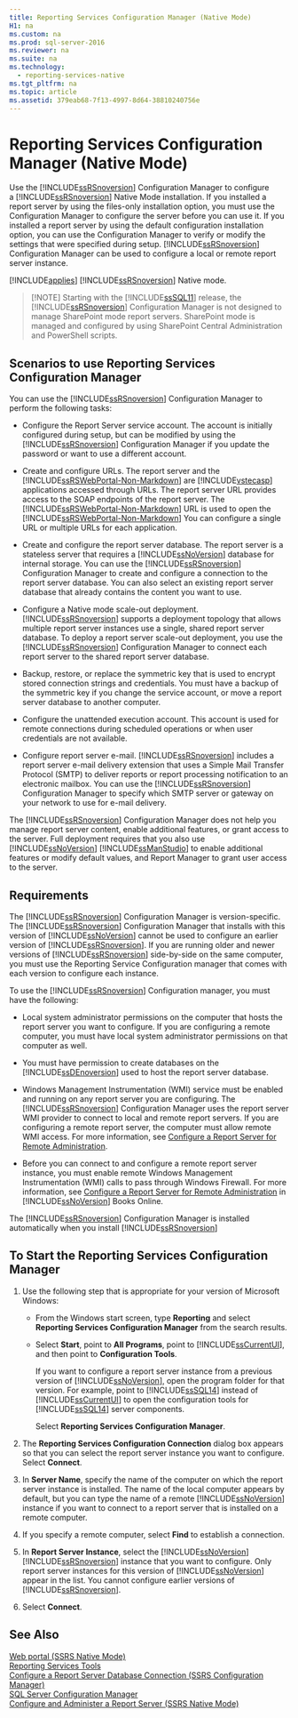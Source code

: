 ```yaml
---
title: Reporting Services Configuration Manager (Native Mode)
H1: na
ms.custom: na
ms.prod: sql-server-2016
ms.reviewer: na
ms.suite: na
ms.technology: 
  - reporting-services-native
ms.tgt_pltfrm: na
ms.topic: article
ms.assetid: 379eab68-7f13-4997-8d64-38810240756e
---
```

# Reporting Services Configuration Manager (Native Mode)
  Use the [!INCLUDE[ssRSnoversion](../../Token/Other/ssRSnoversion_md.md)] Configuration Manager to configure a [!INCLUDE[ssRSnoversion](../../Token/Other/ssRSnoversion_md.md)] Native Mode installation. If you installed a report server by using the files\-only installation option, you must use the Configuration Manager to configure the server before you can use it. If you installed a report server by using the default configuration installation option, you can use the Configuration Manager to verify or modify the settings that were specified during setup. [!INCLUDE[ssRSnoversion](../../Token/Other/ssRSnoversion_md.md)] Configuration Manager can be used to configure a local or remote report server instance.  
  
 [!INCLUDE[applies](../../Token/Other/applies_md.md)] [!INCLUDE[ssRSnoversion](../../Token/Other/ssRSnoversion_md.md)] Native mode.  
  
> [!NOTE] Starting with the [!INCLUDE[ssSQL11](../../Token/Other/ssSQL11_md.md)] release, the [!INCLUDE[ssRSnoversion](../../Token/Other/ssRSnoversion_md.md)] Configuration Manager is not designed to manage SharePoint mode report servers. SharePoint mode is managed and configured by using SharePoint Central Administration and PowerShell scripts.  
  
##  <a name="bkmk_scenarios"></a> Scenarios to use Reporting Services Configuration Manager  
 You can use the [!INCLUDE[ssRSnoversion](../../Token/Other/ssRSnoversion_md.md)] Configuration Manager to perform the following tasks:  
  
-   Configure the Report Server service account. The account is initially configured during setup, but can be modified by using the [!INCLUDE[ssRSnoversion](../../Token/Other/ssRSnoversion_md.md)] Configuration Manager if you update the password or want to use a different account.  
  
-   Create and configure URLs. The report server and the [!INCLUDE[ssRSWebPortal-Non-Markdown](../../Token/Other/ssRSWebPortal-Non-Markdown_md.md)] are [!INCLUDE[vstecasp](../../Token/Other/vstecasp_md.md)] applications accessed through URLs. The report server URL provides access to the SOAP endpoints of the report server. The [!INCLUDE[ssRSWebPortal-Non-Markdown](../../Token/Other/ssRSWebPortal-Non-Markdown_md.md)] URL is used to open the [!INCLUDE[ssRSWebPortal-Non-Markdown](../../Token/Other/ssRSWebPortal-Non-Markdown_md.md)] You can configure a single URL or multiple URLs for each application.  
  
-   Create and configure the report server database. The report server is a stateless server that requires a [!INCLUDE[ssNoVersion](../../Token/Other/ssNoVersion_md.md)] database for internal storage. You can use the [!INCLUDE[ssRSnoversion](../../Token/Other/ssRSnoversion_md.md)] Configuration Manager to create and configure a connection to the report server database. You can also select an existing report server database that already contains the content you want to use.  
  
-   Configure a Native mode scale\-out deployment. [!INCLUDE[ssRSnoversion](../../Token/Other/ssRSnoversion_md.md)] supports a deployment topology that allows multiple report server instances use a single, shared report server database. To deploy a report server scale\-out deployment, you use the [!INCLUDE[ssRSnoversion](../../Token/Other/ssRSnoversion_md.md)] Configuration Manager to connect each report server to the shared report server database.  
  
-   Backup, restore, or replace the symmetric key that is used to encrypt stored connection strings and credentials. You must have a backup of the symmetric key if you change the service account, or move a report server database to another computer.  
  
-   Configure the unattended execution account. This account is used for remote connections during scheduled operations or when user credentials are not available.  
  
-   Configure report server e\-mail. [!INCLUDE[ssRSnoversion](../../Token/Other/ssRSnoversion_md.md)] includes a report server e\-mail delivery extension that uses a Simple Mail Transfer Protocol \(SMTP\) to deliver reports or report processing notification to an electronic mailbox. You can use the [!INCLUDE[ssRSnoversion](../../Token/Other/ssRSnoversion_md.md)] Configuration Manager to specify which SMTP server or gateway on your network to use for e\-mail delivery.  
  
 The [!INCLUDE[ssRSnoversion](../../Token/Other/ssRSnoversion_md.md)] Configuration Manager does not help you manage report server content, enable additional features, or grant access to the server. Full deployment requires that you also use [!INCLUDE[ssNoVersion](../../Token/Other/ssNoVersion_md.md)] [!INCLUDE[ssManStudio](../../Token/Other/ssManStudio_md.md)] to enable additional features or modify default values, and Report Manager to grant user access to the server.  
  
##  <a name="bkmk_requirements"></a> Requirements  
 The [!INCLUDE[ssRSnoversion](../../Token/Other/ssRSnoversion_md.md)] Configuration Manager is version\-specific. The [!INCLUDE[ssRSnoversion](../../Token/Other/ssRSnoversion_md.md)] Configuration Manager that installs with this version of [!INCLUDE[ssNoVersion](../../Token/Other/ssNoVersion_md.md)] cannot be used to configure an earlier version of [!INCLUDE[ssRSnoversion](../../Token/Other/ssRSnoversion_md.md)]. If you are running older and newer versions of [!INCLUDE[ssRSnoversion](../../Token/Other/ssRSnoversion_md.md)] side\-by\-side on the same computer, you must use the Reporting Service Configuration manager that comes with each version to configure each instance.  
  
 To use the [!INCLUDE[ssRSnoversion](../../Token/Other/ssRSnoversion_md.md)] Configuration manager, you must have the following:  
  
-   Local system administrator permissions on the computer that hosts the report server you want to configure. If you are configuring a remote computer, you must have local system administrator permissions on that computer as well.  
  
-   You must have permission to create databases on the [!INCLUDE[ssDEnoversion](../../Token/Other/ssDEnoversion_md.md)] used to host the report server database.  
  
-   Windows Management Instrumentation \(WMI\) service must be enabled and running on any report server you are configuring. The [!INCLUDE[ssRSnoversion](../../Token/Other/ssRSnoversion_md.md)] Configuration Manager uses the report server WMI provider to connect to local and remote report servers. If you are configuring a remote report server, the computer must allow remote WMI access. For more information, see [Configure a Report Server for Remote Administration](../../Topics/TopicNameContainA/Configure-a-Report-Server-for-Remote-Administration.md).  
  
-   Before you can connect to and configure a remote report server instance, you must enable remote Windows Management Instrumentation \(WMI\) calls to pass through Windows Firewall. For more information, see [Configure a Report Server for Remote Administration](../../Topics/TopicNameContainA/Configure-a-Report-Server-for-Remote-Administration.md) in [!INCLUDE[ssNoVersion](../../Token/Other/ssNoVersion_md.md)] Books Online.  
  
 The [!INCLUDE[ssRSnoversion](../../Token/Other/ssRSnoversion_md.md)] Configuration Manager is installed automatically when you install [!INCLUDE[ssRSnoversion](../../Token/Other/ssRSnoversion_md.md)]  
  
##  <a name="bkmk_start_configuration_manager"></a> To Start the Reporting Services Configuration Manager  
  
1.  Use the following step that is appropriate for your version of Microsoft Windows:  
  
    -   From the Windows start screen, type **Reporting** and select **Reporting Services Configuration Manager** from the search results.  
  
    -   Select **Start**, point to **All Programs**, point to [!INCLUDE[ssCurrentUI](../../Token/Other/ssCurrentUI_md.md)], and then point to **Configuration Tools**.  
  
         If you want to configure a report server instance from a previous version of [!INCLUDE[ssNoVersion](../../Token/Other/ssNoVersion_md.md)], open the program folder for that version. For example, point to [!INCLUDE[ssSQL14](../../Token/Other/ssSQL14_md.md)] instead of [!INCLUDE[ssCurrentUI](../../Token/Other/ssCurrentUI_md.md)] to open the configuration tools for [!INCLUDE[ssSQL14](../../Token/Other/ssSQL14_md.md)] server components.  
  
         Select **Reporting Services Configuration Manager**.  
  
2.  The **Reporting Services Configuration Connection** dialog box appears so that you can select the report server instance you want to configure. Select **Connect**.  
  
3.  In **Server Name**, specify the name of the computer on which the report server instance is installed. The name of the local computer appears by default, but you can type the name of a remote [!INCLUDE[ssNoVersion](../../Token/Other/ssNoVersion_md.md)] instance if you want to connect to a report server that is installed on a remote computer.  
  
4.  If you specify a remote computer, select **Find** to establish a connection.  
  
5.  In **Report Server Instance**, select the [!INCLUDE[ssNoVersion](../../Token/Other/ssNoVersion_md.md)] [!INCLUDE[ssRSnoversion](../../Token/Other/ssRSnoversion_md.md)] instance that you want to configure. Only report server instances for this version of [!INCLUDE[ssNoVersion](../../Token/Other/ssNoVersion_md.md)] appear in the list. You cannot configure earlier versions of [!INCLUDE[ssRSnoversion](../../Token/Other/ssRSnoversion_md.md)].  
  
6.  Select **Connect**.  
  
## See Also  
 [Web portal &#40;SSRS Native Mode&#41;](../../Topics/TopicNameNotContainA/Web-portal--SSRS-Native-Mode-.md)   
 [Reporting Services Tools](../../Topics/TopicNameNotContainA/Reporting-Services-Tools.md)   
 [Configure a Report Server Database Connection  &#40;SSRS Configuration Manager&#41;](../../Topics/TopicNameContainA/Configure-a-Report-Server-Database-Connection---SSRS-Configuration-Manager-.md)   
 [SQL Server Configuration Manager](../../Topics/TopicNameNotContainA/SQL-Server-Configuration-Manager.md)   
 [Configure and Administer a Report Server &#40;SSRS Native Mode&#41;](../../Topics/TopicNameContainA/Configure-and-Administer-a-Report-Server--SSRS-Native-Mode-.md)  
  
  